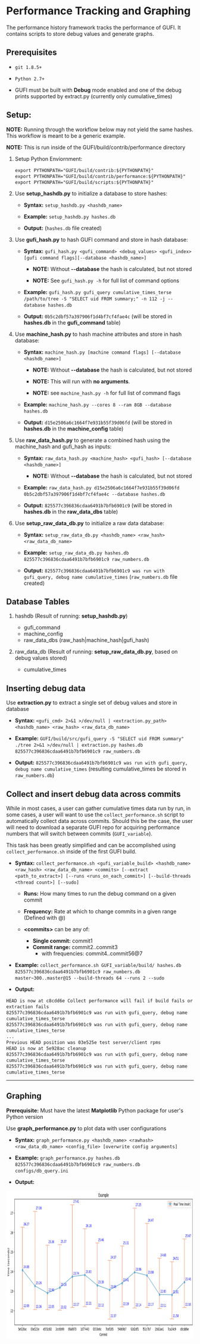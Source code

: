 # Performance Tracking and Graphing

The performance history framework tracks the performance of GUFI. It contains scripts to store debug values and generate graphs.

Prerequisites
-------------

* `git 1.8.5+`

* `Python 2.7+`

* GUFI must be built with **Debug** mode enabled and one of the debug prints supported by extract.py (currently only cumulative_times)

Setup:
------

**NOTE:** Running through the workflow below may not yield the same hashes. This workflow is meant to be a generic example.

**NOTE:** This is run inside of the GUFI/build/contrib/performance directory

1. Setup Python Enviornment:
    ```
    export PYTHONPATH="GUFI/build/contrib:${PYTHONPATH}"
    export PYTHONPATH="GUFI/build/contrib/performance:${PYTHONPATH}"
    export PYTHONPATH="GUFI/build/scripts:${PYTHONPATH}"
    ```

2. Use **setup_hashdb.py** to initialize a database to store hashes:

    * **Syntax:** `setup_hashdb.py <hashdb_name>`

    * **Example:** `setup_hashdb.py hashes.db`

    * **Output:** (`hashes.db` file created)

3. Use **gufi_hash.py** to hash GUFI command and store in hash database:

    * **Syntax:** `gufi_hash.py <gufi_command> <debug_values> <gufi_index> [gufi command flags][--database <hashdb_name>]`

        * **NOTE:** Without **--database** the hash is calculated, but not stored

        * **NOTE:** See `gufi_hash.py -h` for full list of command options

    * **Example:** `gufi_hash.py gufi_query cumulative_times_terse /path/to/tree -S "SELECT uid FROM summary;" -n 112 -j --database hashes.db`

    * **Output:** `0b5c2dbf57a397906f1d4bf7cf4fae4c` (will be stored in **hashes.db** in the **gufi_command** table)

4. Use **machine_hash.py** to hash machine attributes and store in hash database:

    * **Syntax:** `machine_hash.py [machine command flags] [--database <hashdb_name>]`

        * **NOTE:** Without **--database** the hash is calculated, but not stored

        * **NOTE:** This will run with **no arguments**.

        * **NOTE:** see `machine_hash.py -h` for full list of command flags

    * **Example:** `machine_hash.py --cores 8 --ram 8GB --database hashes.db`

    * **Output:** `d15e2506a6c1664f7e931b55f39d06fd` (will be stored in **hashes.db** in the **machine_config** table)

5. Use **raw_data_hash.py** to generate a combined hash using the machine_hash and gufi_hash as inputs:

    * **Syntax:** `raw_data_hash.py <machine_hash> <gufi_hash> [--database <hashdb_name>]`

        * **NOTE:** Without **--database** the hash is calculated, but not stored

    * **Example:** `raw_data_hash.py d15e2506a6c1664f7e931b55f39d06fd 0b5c2dbf57a397906f1d4bf7cf4fae4c --database hashes.db`

    * **Output:** `825577c396836cdaa6491b7bfb6901c9` (will be stored in **hashes.db** in the **raw_data_dbs** table)

6. Use **setup_raw_data_db.py** to initialize a raw data database:

    * **Syntax:** `setup_raw_data_db.py <hashdb_name> <raw_hash> <raw_data_db_name>`

    * **Example:** `setup_raw_data_db.py hashes.db 825577c396836cdaa6491b7bfb6901c9 raw_numbers.db`

    * **Output:** `825577c396836cdaa6491b7bfb6901c9 was run with gufi_query, debug name cumulative_times` (`raw_numbers.db` file created)

Database Tables
---------------

1. hashdb (Result of running: **setup_hashdb.py**)

    * gufi_command
    * machine_config
    * raw_data_dbs (raw_hash|machine_hash|gufi_hash)

2. raw_data_db (Result of running: **setup_raw_data_db.py**, based on debug values stored)

    * cumulative_times

Inserting debug data
---------------------

Use **extraction.py** to extract a single set of debug values and store in database

* **Syntax:** `<gufi_cmd> 2>&1 >/dev/null | <extraction.py_path> <hashdb_name> <raw_hash> <raw_data_db_name>`

* **Example:** `GUFI/build/src/gufi_query -S "SELECT uid FROM summary" ./tree 2>&1 >/dev/null | extraction.py hashes.db 825577c396836cdaa6491b7bfb6901c9 raw_numbers.db`

* **Output:** `825577c396836cdaa6491b7bfb6901c9 was run with gufi_query, debug name cumulative_times` (resulting cumulative_times be stored in `raw_numbers.db`)

Collect and insert debug data across commits
--------------------------------------------

While in most cases, a user can gather cumulative times data run by run, in some cases, a user will want to use the `collect_performance.sh` script to automatically collect data across commits. Should this be the case, the user will need to download a separate GUFI repo for acquiring performance numbers that will switch between commits (`GUFI_variable`).

This task has been greatly simplified and can be accomplished using `collect_performance.sh` inside of the first GUFI build.

* **Syntax:** `collect_performance.sh <gufi_variable_build> <hashdb_name> <raw_hash> <raw_data_db_name> <commits> [--extract <path_to_extract>] [--runs <runs_on_each_commit>] [--build-threads <thread count>] [--sudo]`

    * **Runs:** How many times to run the debug command on a given commit

    * **Frequency:** Rate at which to change commits in a given range (Defined with @)

    * **\<commits\>** can be any of:

        * **Single commit:** commit1
        * **Commit range:** commit2..commit3
            - with frequencies: commit4..commit56@7

* **Example:** `collect_performance.sh GUFI_variable/build/ hashes.db 825577c396836cdaa6491b7bfb6901c9 raw_numbers.db master~300..master@15 --build-threads 64 --runs 2 --sudo`

* **Output:** 
``` 
HEAD is now at c8cdd6e Collect performance will fail if build fails or extraction fails
825577c396836cdaa6491b7bfb6901c9 was run with gufi_query, debug name cumulative_times_terse 
825577c396836cdaa6491b7bfb6901c9 was run with gufi_query, debug name cumulative_times_terse
...
Previous HEAD position was 03e525e test server/client rpms
HEAD is now at 5e928ac cleanup
825577c396836cdaa6491b7bfb6901c9 was run with gufi_query, debug name cumulative_times_terse
825577c396836cdaa6491b7bfb6901c9 was run with gufi_query, debug name cumulative_times_terse
```

***************************************************************************

Graphing
--------

**Prerequisite:** Must have the latest **Matplotlib** Python package for user's Python version

Use **graph_performance.py** to plot data with user configurations

* **Syntax:** `graph_performance.py <hashdb_name> <rawhash> <raw_data_db_name> <config_file> [overwrite config arguments]`

* **Example:** `graph_performance.py hashes.db 825577c396836cdaa6491b7bfb6901c9 raw_numbers.db configs/db_query.ini`

* **Output:** 

<img title="Example Graph" src="configs/example.png" width="800" height="400">